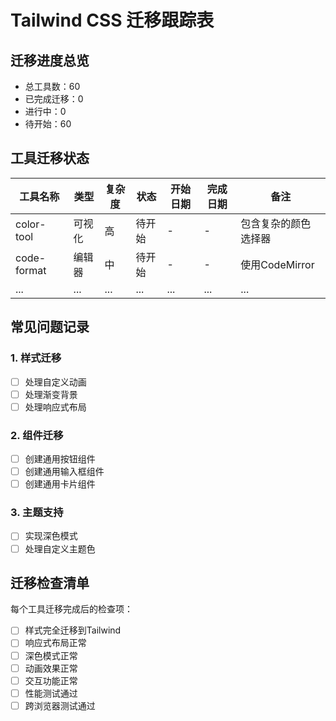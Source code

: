 # Tailwind CSS 迁移跟踪表

## 迁移进度总览
- 总工具数：60
- 已完成迁移：0
- 进行中：0
- 待开始：60

## 工具迁移状态

| 工具名称 | 类型 | 复杂度 | 状态 | 开始日期 | 完成日期 | 备注 |
|---------|------|--------|------|----------|----------|------|
| color-tool | 可视化 | 高 | 待开始 | - | - | 包含复杂的颜色选择器 |
| code-format | 编辑器 | 中 | 待开始 | - | - | 使用CodeMirror |
| ... | ... | ... | ... | ... | ... | ... |

## 常见问题记录

### 1. 样式迁移
- [ ] 处理自定义动画
- [ ] 处理渐变背景
- [ ] 处理响应式布局

### 2. 组件迁移
- [ ] 创建通用按钮组件
- [ ] 创建通用输入框组件
- [ ] 创建通用卡片组件

### 3. 主题支持
- [ ] 实现深色模式
- [ ] 处理自定义主题色

## 迁移检查清单

每个工具迁移完成后的检查项：
- [ ] 样式完全迁移到Tailwind
- [ ] 响应式布局正常
- [ ] 深色模式正常
- [ ] 动画效果正常
- [ ] 交互功能正常
- [ ] 性能测试通过
- [ ] 跨浏览器测试通过

